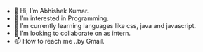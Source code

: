 - 👋 Hi, I’m Abhishek Kumar.
- 👀 I’m interested in Programming.
- 🌱 I’m currently learning languages like css, java and javascript.
- 💞️ I’m looking to collaborate on as intern.
- 📫 How to reach me ..by Gmail.

<!---
dabhigithub/dabhigithub is a ✨ special ✨ repository because its `README.md` (this file) appears on your GitHub profile.
You can click the Preview link to take a look at your changes.
--->

